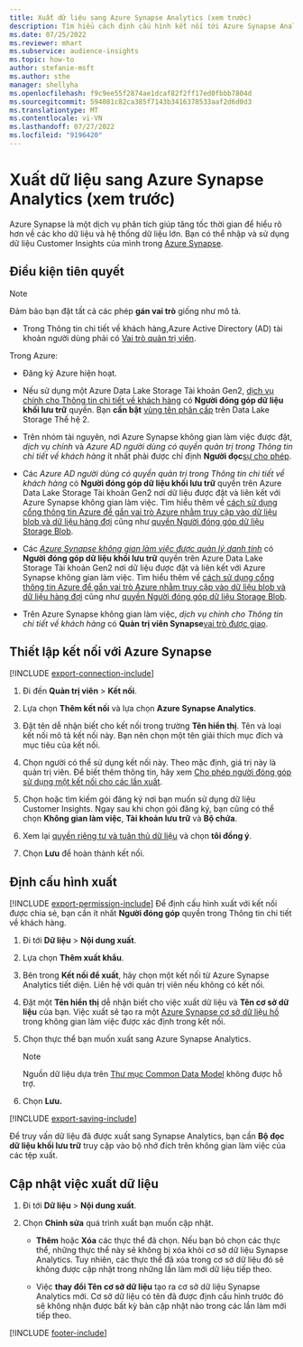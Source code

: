 ```yaml
---
title: Xuất dữ liệu sang Azure Synapse Analytics (xem trước)
description: Tìm hiểu cách định cấu hình kết nối tới Azure Synapse Analytics.
ms.date: 07/25/2022
ms.reviewer: mhart
ms.subservice: audience-insights
ms.topic: how-to
author: stefanie-msft
ms.author: sthe
manager: shellyha
ms.openlocfilehash: f9c9ee55f2874ae1dcaf82f2ff17ed0fbbb7804d
ms.sourcegitcommit: 594081c82ca385f7143b3416378533aaf2d6d0d3
ms.translationtype: MT
ms.contentlocale: vi-VN
ms.lasthandoff: 07/27/2022
ms.locfileid: "9196420"
---
```

# <a name="export-data-to-azure-synapse-analytics-preview"></a>Xuất dữ liệu sang Azure Synapse Analytics (xem trước)

Azure Synapse là một dịch vụ phân tích giúp tăng tốc thời gian để hiểu rõ hơn về các kho dữ liệu và hệ thống dữ liệu lớn. Bạn có thể nhập và sử dụng dữ liệu Customer Insights của mình trong [Azure Synapse](/azure/synapse-analytics/overview-what-is).

## <a name="prerequisites"></a>Điều kiện tiên quyết

> [!NOTE]
> Đảm bảo bạn đặt tất cả các phép **gán vai trò** giống như mô tả.

- Trong Thông tin chi tiết về khách hàng,Azure Active Directory (AD) tài khoản người dùng phải có [Vai trò quản trị viên](permissions.md#assign-roles-and-permissions).

Trong Azure:

- Đăng ký Azure hiện hoạt.

- Nếu sử dụng một Azure Data Lake Storage Tài khoản Gen2, [dịch vụ chính cho Thông tin chi tiết về khách hàng](connect-service-principal.md) có **Người đóng góp dữ liệu khối lưu trữ** quyền. Bạn **cần bật** [vùng tên phân cấp](/azure/storage/blobs/data-lake-storage-namespace) trên Data Lake Storage Thế hệ 2.

- Trên nhóm tài nguyên, nơi Azure Synapse không gian làm việc được đặt, *dịch vụ chính* và *Azure AD người dùng có quyền quản trị trong Thông tin chi tiết về khách hàng* ít nhất phải được chỉ định **Người đọc**[sự cho phép](/azure/role-based-access-control/role-assignments-portal).

- Các *Azure AD người dùng có quyền quản trị trong Thông tin chi tiết về khách hàng* có **Người đóng góp dữ liệu khối lưu trữ** quyền trên Azure Data Lake Storage Tài khoản Gen2 nơi dữ liệu được đặt và liên kết với Azure Synapse không gian làm việc. Tìm hiểu thêm về [cách sử dụng cổng thông tin Azure để gắn vai trò Azure nhằm truy cập vào dữ liệu blob và dữ liệu hàng đợi](/azure/storage/common/storage-auth-aad-rbac-portal) cũng như [quyền Người đóng góp dữ liệu Storage Blob](/azure/role-based-access-control/built-in-roles#storage-blob-data-contributor).

- Các *[Azure Synapse không gian làm việc được quản lý danh tính](/azure/synapse-analytics/security/synapse-workspace-managed-identity)* có **Người đóng góp dữ liệu khối lưu trữ** quyền trên Azure Data Lake Storage Tài khoản Gen2 nơi dữ liệu được đặt và liên kết với Azure Synapse không gian làm việc. Tìm hiểu thêm về [cách sử dụng cổng thông tin Azure để gắn vai trò Azure nhằm truy cập vào dữ liệu blob và dữ liệu hàng đợi](/azure/storage/common/storage-auth-aad-rbac-portal) cũng như [quyền Người đóng góp dữ liệu Storage Blob](/azure/role-based-access-control/built-in-roles#storage-blob-data-contributor).

- Trên Azure Synapse không gian làm việc, *dịch vụ chính cho Thông tin chi tiết về khách hàng* có **Quản trị viên Synapse**[vai trò được giao](/azure/synapse-analytics/security/how-to-set-up-access-control).

## <a name="set-up-connection-to-azure-synapse"></a>Thiết lập kết nối với Azure Synapse

[!INCLUDE [export-connection-include](includes/export-connection-admn.md)]

1. Đi đến **Quản trị viên** > **Kết nối**.

1. Lựa chọn **Thêm kết nối** và lựa chọn **Azure Synapse Analytics**.

1. Đặt tên dễ nhận biết cho kết nối trong trường **Tên hiển thị**. Tên và loại kết nối mô tả kết nối này. Bạn nên chọn một tên giải thích mục đích và mục tiêu của kết nối.

1. Chọn người có thể sử dụng kết nối này. Theo mặc định, giá trị này là quản trị viên. Để biết thêm thông tin, hãy xem [Cho phép người đóng góp sử dụng một kết nối cho các lần xuất](connections.md#allow-contributors-to-use-a-connection-for-exports).

1. Chọn hoặc tìm kiếm gói đăng ký nơi bạn muốn sử dụng dữ liệu Customer Insights. Ngay sau khi chọn gói đăng ký, bạn cũng có thể chọn **Không gian làm việc**, **Tài khoản lưu trữ** và **Bộ chứa**.

1. Xem lại [quyền riêng tư và tuân thủ dữ liệu](connections.md#data-privacy-and-compliance) và chọn **tôi đồng ý**.

1. Chọn **Lưu** để hoàn thành kết nối.

## <a name="configure-an-export"></a>Định cấu hình xuất

[!INCLUDE [export-permission-include](includes/export-permission.md)] Để định cấu hình xuất với kết nối được chia sẻ, bạn cần ít nhất **Người đóng góp** quyền trong Thông tin chi tiết về khách hàng.

1. Đi tới **Dữ liệu** > **Nội dung xuất**.

1. Lựa chọn **Thêm xuất khẩu**.

1. Bên trong **Kết nối để xuất**, hãy chọn một kết nối từ Azure Synapse Analytics tiết diện. Liên hệ với quản trị viên nếu không có kết nối.

1. Đặt một **Tên hiển thị** dễ nhận biết cho việc xuất dữ liệu và **Tên cơ sở dữ liệu** của bạn. Việc xuất sẽ tạo ra một [Azure Synapse cơ sở dữ liệu hồ](/azure/synapse-analytics/database-designer/concepts-lake-database) trong không gian làm việc được xác định trong kết nối.

1. Chọn thực thể bạn muốn xuất sang Azure Synapse Analytics.
   > [!NOTE]
   > Nguồn dữ liệu dựa trên [Thư mục Common Data Model](connect-common-data-model.md) không được hỗ trợ.

1. Chọn **Lưu.**

[!INCLUDE [export-saving-include](includes/export-saving.md)]

Để truy vấn dữ liệu đã được xuất sang Synapse Analytics, bạn cần **Bộ đọc dữ liệu khối lưu trữ** truy cập vào bộ nhớ đích trên không gian làm việc của các tệp xuất.

## <a name="update-an-export"></a>Cập nhật việc xuất dữ liệu

1. Đi tới **Dữ liệu** > **Nội dung xuất**.

1. Chọn **Chỉnh sửa** quá trình xuất bạn muốn cập nhật.

   - **Thêm** hoặc **Xóa** các thực thể đã chọn. Nếu bạn bỏ chọn các thực thể, những thực thể này sẽ không bị xóa khỏi cơ sở dữ liệu Synapse Analytics. Tuy nhiên, các thực thể đã xóa trong cơ sở dữ liệu đó sẽ không được cập nhật trong những lần làm mới dữ liệu tiếp theo.

   - Việc **thay đổi Tên cơ sở dữ liệu** tạo ra cơ sở dữ liệu Synapse Analytics mới. Cơ sở dữ liệu có tên đã được định cấu hình trước đó sẽ không nhận được bất kỳ bản cập nhật nào trong các lần làm mới tiếp theo.

[!INCLUDE [footer-include](includes/footer-banner.md)]
